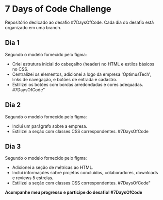 
# 7 Days of Code Challenge

Repositório dedicado ao desafio #7DaysOfCode. Cada dia do desafio está organizado em uma branch.

## Dia 1
Segundo o modelo fornecido pelo figma:
-  Criei estrutura inicial do cabeçalho (header) no HTML e estilos básicos no CSS.
- Centralizei os elementos, adicionei a logo da empresa 'OptimusTech', links de navegação, e botões de entrada e cadastro.
- Estilizei os botões com bordas arredondadas e cores adequadas. #7DaysOfCode"
## Dia 2
Segundo o modelo fornecido pelo figma:
-  Incluí um parágrafo sobre a empresa.
- Estilizei a seção com classes CSS correspondentes. #7DaysOfCode

## Dia 3
Segundo o modelo fornecido pelo figma:
- Adicionei a seção de métricas ao HTML.
- Incluí informações sobre projetos concluídos, colaboradores, downloads e reviews 5 estrelas. 
- Estilizei a seção com classes CSS correspondentes. #7DaysOfCode"
  
**Acompanhe meu progresso e participe do desafio! #7DaysOfCode**
